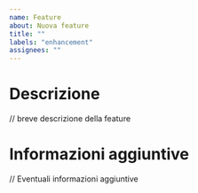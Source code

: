 ```yaml
---
name: Feature
about: Nuova feature
title: ""
labels: "enhancement"
assignees: ""
---
```


# Descrizione

// breve descrizione della feature

# Informazioni aggiuntive

// Eventuali informazioni aggiuntive
